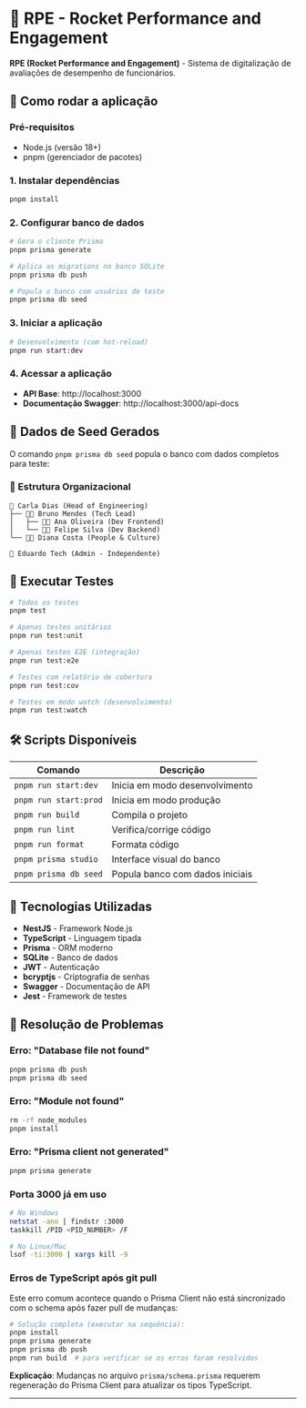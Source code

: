 # 🚀 RPE - Rocket Performance and Engagement

**RPE (Rocket Performance and Engagement)** - Sistema de digitalização de avaliações de desempenho de funcionários.

## 🚀 **Como rodar a aplicação**

### **Pré-requisitos**
- Node.js (versão 18+)
- pnpm (gerenciador de pacotes)

### **1. Instalar dependências**
```bash
pnpm install
```

### **2. Configurar banco de dados**
```bash
# Gera o cliente Prisma
pnpm prisma generate

# Aplica as migrations no banco SQLite
pnpm prisma db push

# Popula o banco com usuários de teste
pnpm prisma db seed
```

### **3. Iniciar a aplicação**
```bash
# Desenvolvimento (com hot-reload)
pnpm run start:dev
```

### **4. Acessar a aplicação**
- **API Base**: http://localhost:3000
- **Documentação Swagger**: http://localhost:3000/api-docs

## 🌱 **Dados de Seed Gerados**

O comando `pnpm prisma db seed` popula o banco com dados completos para teste:

### **🏢 Estrutura Organizacional**
```
👑 Carla Dias (Head of Engineering)
├── 👨‍💼 Bruno Mendes (Tech Lead)
│   ├── 👩‍💻 Ana Oliveira (Dev Frontend)
│   └── 👨‍💻 Felipe Silva (Dev Backend)
└── 👩‍💼 Diana Costa (People & Culture)

🔧 Eduardo Tech (Admin - Independente)
```

## 🧪 **Executar Testes**

```bash
# Todos os testes
pnpm test

# Apenas testes unitários
pnpm run test:unit

# Apenas testes E2E (integração)
pnpm run test:e2e

# Testes com relatório de cobertura
pnpm run test:cov

# Testes em modo watch (desenvolvimento)
pnpm run test:watch
```

## 🛠️ **Scripts Disponíveis**

| Comando | Descrição |
|---------|-----------|
| `pnpm run start:dev` | Inicia em modo desenvolvimento |
| `pnpm run start:prod` | Inicia em modo produção |
| `pnpm run build` | Compila o projeto |
| `pnpm run lint` | Verifica/corrige código |
| `pnpm run format` | Formata código |
| `pnpm prisma studio` | Interface visual do banco |
| `pnpm prisma db seed` | Popula banco com dados iniciais |

## 🔧 **Tecnologias Utilizadas**

- **NestJS** - Framework Node.js
- **TypeScript** - Linguagem tipada
- **Prisma** - ORM moderno
- **SQLite** - Banco de dados
- **JWT** - Autenticação
- **bcryptjs** - Criptografia de senhas
- **Swagger** - Documentação de API
- **Jest** - Framework de testes

## 🚨 **Resolução de Problemas**

### **Erro: "Database file not found"**
```bash
pnpm prisma db push
pnpm prisma db seed
```

### **Erro: "Module not found"**
```bash
rm -rf node_modules
pnpm install
```

### **Erro: "Prisma client not generated"**
```bash
pnpm prisma generate
```

### **Porta 3000 já em uso**
```bash
# No Windows
netstat -ano | findstr :3000
taskkill /PID <PID_NUMBER> /F

# No Linux/Mac
lsof -ti:3000 | xargs kill -9
```

### **Erros de TypeScript após git pull**
Este erro comum acontece quando o Prisma Client não está sincronizado com o schema após fazer pull de mudanças:

```bash
# Solução completa (executar na sequência):
pnpm install
pnpm prisma generate
pnpm prisma db push
pnpm run build  # para verificar se os erros foram resolvidos
```

**Explicação**: Mudanças no arquivo `prisma/schema.prisma` requerem regeneração do Prisma Client para atualizar os tipos TypeScript.

---
